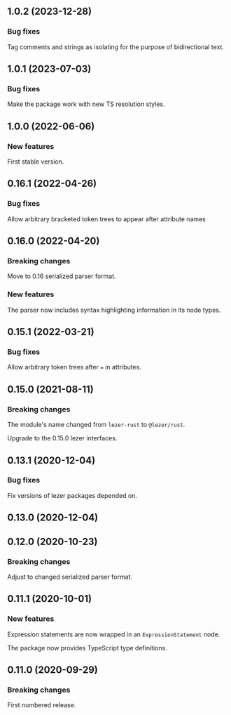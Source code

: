 ## 1.0.2 (2023-12-28)

### Bug fixes

Tag comments and strings as isolating for the purpose of bidirectional text.

## 1.0.1 (2023-07-03)

### Bug fixes

Make the package work with new TS resolution styles.

## 1.0.0 (2022-06-06)

### New features

First stable version.

## 0.16.1 (2022-04-26)

### Bug fixes

Allow arbitrary bracketed token trees to appear after attribute names

## 0.16.0 (2022-04-20)

### Breaking changes

Move to 0.16 serialized parser format.

### New features

The parser now includes syntax highlighting information in its node types.

## 0.15.1 (2022-03-21)

### Bug fixes

Allow arbitrary token trees after `=` in attributes.

## 0.15.0 (2021-08-11)

### Breaking changes

The module's name changed from `lezer-rust` to `@lezer/rust`.

Upgrade to the 0.15.0 lezer interfaces.

## 0.13.1 (2020-12-04)

### Bug fixes

Fix versions of lezer packages depended on.

## 0.13.0 (2020-12-04)

## 0.12.0 (2020-10-23)

### Breaking changes

Adjust to changed serialized parser format.

## 0.11.1 (2020-10-01)

### New features

Expression statements are now wrapped in an `ExpressionStatement` node.

The package now provides TypeScript type definitions.

## 0.11.0 (2020-09-29)

### Breaking changes

First numbered release.
